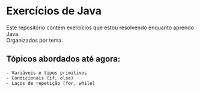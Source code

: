 # Exercícios de Java

Este repositório contém exercícios que estou resolvendo enquanto aprendo Java.  
Organizados por tema.

## Tópicos abordados até agora:
```
- Variáveis e tipos primitivos
- Condicionais (if, else)
- Laços de repetição (for, while)
